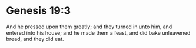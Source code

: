 # Genesis 19:3

And he pressed upon them greatly; and they turned in unto him, and entered into his house; and he made them a feast, and did bake unleavened bread, and they did eat.